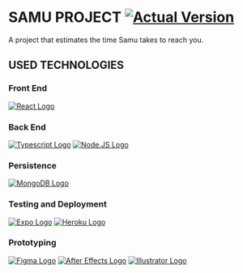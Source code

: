 # SAMU PROJECT <a href="#"><img src="https://img.shields.io/badge/Version-0.1.2-green?style=flat-square" alt="Actual Version"></a>
<p> A project that estimates the time Samu takes to reach you. </p>

## USED TECHNOLOGIES
  ### Front End
  <a href="#"><img src="https://img.shields.io/badge/React Native-61DAFB?style=for-the-badge&logo=React&logoColor=black&labelColor=61DAFB" alt="React Logo"></a>

  ### Back End
  <a href="#"><img src="https://img.shields.io/badge/TypeScript-3178C6?style=for-the-badge&logo=typescript&logoColor=white&labelColor=3178C6" alt="Typescript Logo"></a>
  <a href="#"><img src="https://img.shields.io/badge/Node.JS-339933?style=for-the-badge&logo=node.js&logoColor=white&labelColor=339933" alt="Node.JS Logo"></a>

  ### Persistence
  <a href="#"><img src="https://img.shields.io/badge/MongoDB-47A248?style=for-the-badge&logo=mongodb&logoColor=white&labelColor=47A248" alt="MongoDB Logo"></a>

  ### Testing and Deployment
  <a href="#"><img src="https://img.shields.io/badge/Expo-000020?style=for-the-badge&logo=expo&logoColor=white&labelColor=000020" alt="Expo Logo"></a>
  <a href="#"><img src="https://img.shields.io/badge/Heroku-430098?style=for-the-badge&logo=heroku&logoColor=white&labelColor=430098" alt="Heroku Logo"></a>

  ### Prototyping
  <a href="#"><img src="https://img.shields.io/badge/Figma-F24E1E?style=for-the-badge&logo=figma&logoColor=white&labelColor=F24E1E" alt="Figma Logo"></a>
  <a href="#"><img src="https://img.shields.io/badge/Adobe%20After%20Effects-9999FF?style=for-the-badge&logo=adobeaftereffects&logoColor=white&labelColor=9999FF"       alt="After Effects Logo"></a>
  <a href="#"><img src="https://img.shields.io/badge/Adobe%20Illustrator-FF9A00?style=for-the-badge&logo=adobeillustrator&logoColor=white&labelColor=FF9A00"       alt="Illustrator Logo"></a>
  





